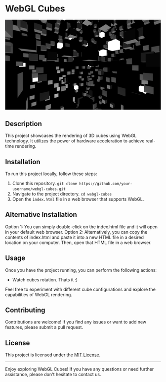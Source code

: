 # WebGL Cubes

![WebGL Cubes](image.png)

## Description

This project showcases the rendering of 3D cubes using WebGL technology. It utilizes the power of hardware acceleration to achieve real-time rendering. 

## Installation

To run this project locally, follow these steps:

1. Clone this repository.
```git clone https://github.com/your-username/webgl-cubes.git```
2. Navigate to the project directory.
```cd webgl-cubes```
3. Open the `index.html` file in a web browser that supports WebGL.

## Alternative Installation

Option 1: You can simply double-click on the index.html file and it will open in your default web browser.
Option 2: Alternatively, you can copy the contents of index.html and paste it into a new HTML file in a desired location on your computer. Then, open that HTML file in a web browser.

## Usage

Once you have the project running, you can perform the following actions:

- Watch cubes rotation. Thats it :)

Feel free to experiment with different cube configurations and explore the capabilities of WebGL rendering.

## Contributing

Contributions are welcome! If you find any issues or want to add new features, please submit a pull request. 

## License

This project is licensed under the [MIT License](LICENSE).

---

Enjoy exploring WebGL Cubes! If you have any questions or need further assistance, please don't hesitate to contact us.